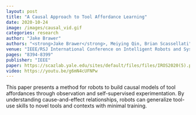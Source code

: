 ```yaml
---
layout: post
title: "A Causal Approach to Tool Affordance Learning"
date: 2020-10-24
image: /images/causal_vid.gif
categories: research
author: "Jake Brawer"
authors: "<strong>Jake Brawer</strong>, Meiying Qin, Brian Scassellati"
venue: "IEEE/RSJ International Conference on Intelligent Robots and Systems (IROS)"
pages: "8394-8399"
publisher: "IEEE"
paper: https://scazlab.yale.edu/sites/default/files/files/IROS2020(5).pdf
video: https://youtu.be/g6mN4cUFNPw
---
```


This paper presents a method for robots to build causal models of tool affordances through observation and self-supervised experimentation. By understanding cause-and-effect relationships, robots can generalize tool-use skills to novel tools and contexts with minimal training.


